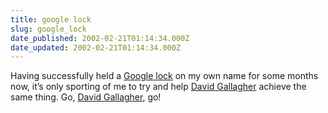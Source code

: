 ```yaml
---
title: google lock
slug: google_lock
date_published: 2002-02-21T01:14:34.000Z
date_updated: 2002-02-21T01:14:34.000Z
---
```


Having successfully held a [Google lock](http://www.dashes.com/anil/index.php?blogarch/2001_08_01_archive.php#5010153) on my own name for some months now, it’s only sporting of me to try and help [David Gallagher](http://www.lightningfield.com) achieve the same thing. Go, [David Gallagher](http://www.lightningfield.com), go!
